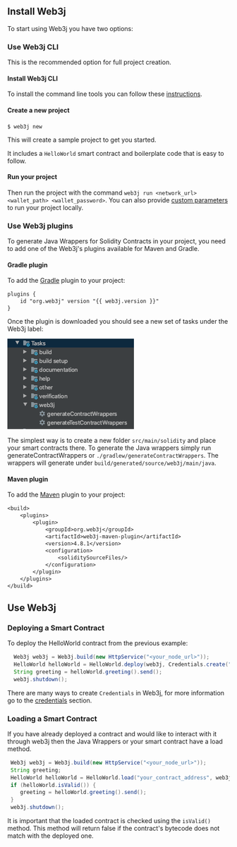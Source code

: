 ## Install Web3j

To start using Web3j you have two options:

### Use Web3j CLI

This is the recommended option for full project creation.
    
#### Install Web3j CLI

To install the command line tools you can follow these [instructions](http://docs.web3j.io/latest/command_line_tools/).

#### Create a new project     

`$ web3j new `

This will create a sample project to get you started. 

It includes a `HelloWorld` smart contract and boilerplate code that is easy to follow.

#### Run your project

Then run the project with the command `web3j run <network_url> <wallet_path> <wallet_password>`.
You can also provide [custom parameters](http://docs.web3j.io/latest/command_line_tools/) to run your project locally.

### Use Web3j plugins

To generate Java Wrappers for Solidity Contracts in your project, you need to add one of the Web3j's plugins available for Maven and Gradle.

#### Gradle plugin
    
To add the [Gradle](plugins/web3j_gradle_plugin.md) plugin to your project:

``` 
plugins {
    id "org.web3j" version "{{ web3j.version }}"
}
``` 

Once the plugin is downloaded you should see a new set of tasks under the Web3j label:

![](./general_media/web3j_plugin.png)

The simplest way is to create a new folder `src/main/solidity` and place your smart contracts there.
To generate the Java wrappers simply run generateContractWrappers or `./gradlew/generateContractWrappers`.
The wrappers will generate under `build/generated/source/web3j/main/java`. 

#### Maven plugin        

To add the [Maven](plugins/web3j_maven_plugin.md) plugin to your project:
    
```
<build>
    <plugins>
        <plugin>
            <groupId>org.web3j</groupId>
            <artifactId>web3j-maven-plugin</artifactId>
            <version>4.8.1</version>
            <configuration>
                <soliditySourceFiles/>
            </configuration>
        </plugin>
    </plugins>
</build>
```
  
## Use Web3j

### Deploying a Smart Contract

To deploy the HelloWorld contract from the previous example:

```java
  Web3j web3j = Web3j.build(new HttpService("<your_node_url>"));
  HelloWorld helloWorld = HelloWorld.deploy(web3j, Credentials.create("your_private_key"), new DefaultGasProvider(), "Hello Blockchain World").send();
  String greeting = helloWorld.greeting().send();
  web3j.shutdown();
```

There are many ways to create `Credentials` in Web3j, for more information go to the [credentials](./transactions/credentials.md) section.

### Loading a Smart Contract 

If you have already deployed a contract and would like to interact with it through web3j then the Java Wrappers or your smart contract have a load method.

```java
 Web3j web3j = Web3j.build(new HttpService("<your_node_url>"));
 String greeting;
 HelloWorld helloWorld = HelloWorld.load("your_contract_address", web3j, Credentials.create("your_private_key"), new DefaultGasProvider());
 if (helloWorld.isValid()) {
    greeting = helloWorld.greeting().send();
 }
 web3j.shutdown();
```
It is important that the loaded contract is checked using the `isValid()` method. This method will return false if the contract's bytecode does not match with the deployed one.
    
